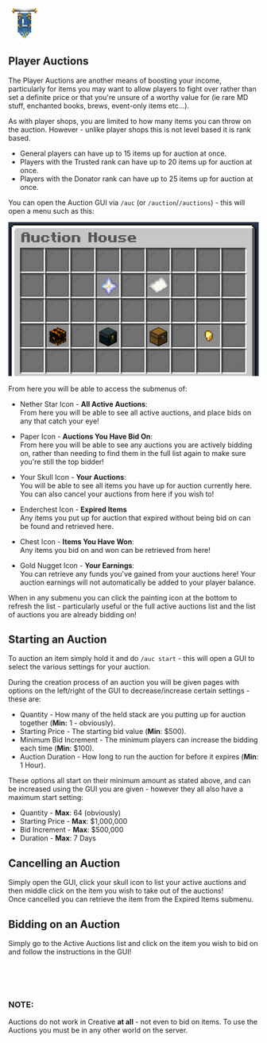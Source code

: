 ![ribbon](images/L-ribbon.png) 

## Player Auctions

The Player Auctions are another means of boosting your income, particularly for items you may want to allow players to fight over rather than set a definite price or that you're unsure of a worthy value for (ie rare MD stuff, enchanted books, brews, event-only items etc...).

As with player shops, you are limited to how many items you can throw on the auction. However - unlike player shops this is not level based it is rank based.<br>
- General players can have up to 15 items up for auction at once.
- Players with the Trusted rank can have up to 20 items up for auction at once.
- Players with the Donator rank can have up to 25 items up for auction at once.

You can open the Auction GUI via `/auc` (or `/auction`/`/auctions`) - this will open a menu such as this:

![auctionmain](images/auctionmain.png)

From here you will be able to access the submenus of:<br>
- Nether Star Icon - **All Active Auctions**:<br>
From here you will be able to see all active auctions, and place bids on any that catch your eye!

- Paper Icon - **Auctions You Have Bid On**:<br>
From here you will be able to see any auctions you are actively bidding on, rather than needing to find them in the full list again to make sure you're still the top bidder!

- Your Skull Icon - **Your Auctions**:<br>
You will be able to see all items you have up for auction currently here. You can also cancel your auctions from here if you wish to!

- Enderchest Icon - **Expired Items**<br>
Any items you put up for auction that expired without being bid on can be found and retrieved here.

- Chest Icon - **Items You Have Won**:<br>
Any items you bid on and won can be retrieved from here!

- Gold Nugget Icon - **Your Earnings**:<br>
You can retrieve any funds you've gained from your auctions here! Your auction earnings will not automatically be added to your player balance.

When in any submenu you can click the painting icon at the bottom to refresh the list - particularly useful or the full active auctions list and the list of auctions you are already bidding on!

## Starting an Auction

To auction an item simply hold it and do `/auc start` - this will open a GUI to select the various settings for your auction.

During the creation process of an auction you will be given pages with options on the left/right of the GUI to decrease/increase certain settings - these are:
- Quantity - How many of the held stack are you putting up for auction together (**Min:** 1 - obviously).
- Starting Price - The starting bid value (**Min**: $500).
- Minimum Bid Increment - The minimum players can increase the bidding each time (**Min**: $100).
- Auction Duration - How long to run the auction for before it expires (**Min**: 1 Hour).

These options all start on their minimum amount as stated above, and can be increased using the GUI you are given - however they all also have a maximum start setting:
- Quantity - **Max**: 64 (obviously)
- Starting Price - **Max**: $1,000,000
- Bid Increment - **Max**: $500,000
- Duration - **Max**: 7 Days

## Cancelling an Auction

Simply open the GUI, click your skull icon to list your active auctions and then middle click on the item you wish to take out of the auctions!<br>
Once cancelled you can retrieve the item from the Expired Items submenu.

## Bidding on an Auction

Simply go to the Active Auctions list and click on the item you wish to bid on and follow the instructions in the GUI!

<br>
<br>
<br>

### **NOTE**:
Auctions do not work in Creative **at all** - not even to bid on items. To use the Auctions you must be in any other world on the server.
